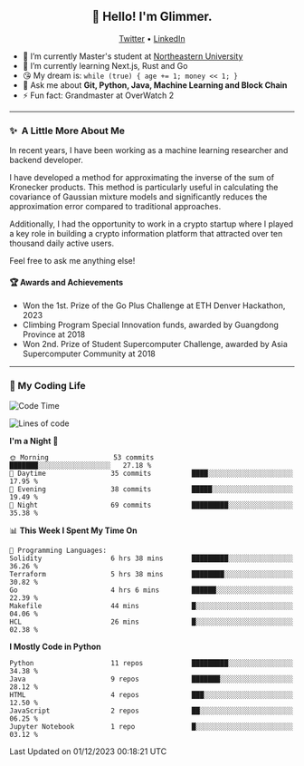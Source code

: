 <h2 align="center">👋 Hello! I'm Glimmer.</h2>
<p align="center">
  <a href="https://twitter.com/glimmerllx">Twitter</a> •
  <a href="https://www.linkedin.com/in/glimmer0x/">LinkedIn</a>
</p>

- 🔭 I’m currently Master's student at [Northeastern University](https://www.northeastern.edu/)
- 🌱 I’m currently learning Next.js, Rust and Go
- 😘 My dream is: `while (true) { age += 1; money << 1; }`
- 💬 Ask me about **Git, Python, Java, Machine Learning and Block Chain**
- ⚡ Fun fact: Grandmaster at OverWatch 2

---
### ✨&nbsp; A Little More About Me
In recent years, I have been working as a machine learning researcher and backend developer. 

I have developed a method for approximating the inverse of the sum of Kronecker products. This method is particularly useful in calculating the covariance of Gaussian mixture models and significantly reduces the approximation error compared to traditional approaches.

Additionally, I had the opportunity to work in a crypto startup where I played a key role in building a crypto information platform that attracted over ten thousand daily active users.

Feel free to ask me anything else!

#### 🏆 Awards and Achievements
- Won the 1st. Prize of the Go Plus Challenge at ETH Denver Hackathon, 2023
- Climbing Program Special Innovation funds, awarded by Guangdong Province at 2018
- Won 2nd. Prize of Student Supercomputer Challenge, awarded by Asia Supercomputer Community at 2018

---
### 🤗 My Coding Life
<!--START_SECTION:waka-->
![Code Time](http://img.shields.io/badge/Code%20Time-1%2C230%20hrs%202%20mins-blue)

![Lines of code](https://img.shields.io/badge/From%20Hello%20World%20I%27ve%20Written-2.2%20million%20lines%20of%20code-blue)

**I'm a Night 🦉** 

```text
🌞 Morning                53 commits          ███████░░░░░░░░░░░░░░░░░░   27.18 % 
🌆 Daytime                35 commits          ████░░░░░░░░░░░░░░░░░░░░░   17.95 % 
🌃 Evening                38 commits          █████░░░░░░░░░░░░░░░░░░░░   19.49 % 
🌙 Night                  69 commits          █████████░░░░░░░░░░░░░░░░   35.38 % 
```


📊 **This Week I Spent My Time On** 

```text
💬 Programming Languages: 
Solidity                 6 hrs 38 mins       █████████░░░░░░░░░░░░░░░░   36.26 % 
Terraform                5 hrs 38 mins       ████████░░░░░░░░░░░░░░░░░   30.82 % 
Go                       4 hrs 6 mins        ██████░░░░░░░░░░░░░░░░░░░   22.39 % 
Makefile                 44 mins             █░░░░░░░░░░░░░░░░░░░░░░░░   04.06 % 
HCL                      26 mins             █░░░░░░░░░░░░░░░░░░░░░░░░   02.38 % 
```

**I Mostly Code in Python** 

```text
Python                   11 repos            █████████░░░░░░░░░░░░░░░░   34.38 % 
Java                     9 repos             ███████░░░░░░░░░░░░░░░░░░   28.12 % 
HTML                     4 repos             ███░░░░░░░░░░░░░░░░░░░░░░   12.50 % 
JavaScript               2 repos             ██░░░░░░░░░░░░░░░░░░░░░░░   06.25 % 
Jupyter Notebook         1 repo              █░░░░░░░░░░░░░░░░░░░░░░░░   03.12 % 
```




 Last Updated on 01/12/2023 00:18:21 UTC
<!--END_SECTION:waka-->
